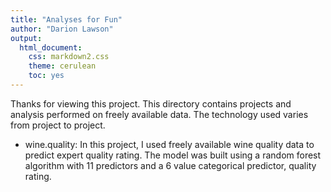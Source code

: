 ```yaml
---
title: "Analyses for Fun"
author: "Darion Lawson"
output:
  html_document:
    css: markdown2.css
    theme: cerulean
    toc: yes
---
```


Thanks for viewing this project. This directory contains projects and analysis performed on freely available data. The technology used varies from project to project.

* wine.quality: In this project, I used freely available wine quality data to predict expert quality rating. The model was built using a random forest algorithm with 11 predictors and a 6 value categorical predictor, quality rating.

